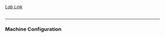 ###### [Lab Link](https://seedsecuritylabs.org/Labs_20.04/Files/ICMP_Redirect/ICMP_Redirect.pdf)

---

### Machine Configuration

